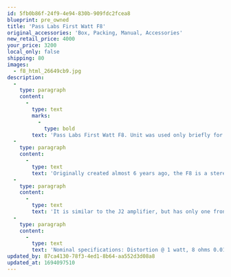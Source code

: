 ```yaml
---
id: 5fb0b86f-24f9-4e94-830b-909fdc2fcea8
blueprint: pre_owned
title: 'Pass Labs First Watt F8'
original_accessories: 'Box, Packing, Manual, Accessories'
new_retail_price: 4000
your_price: 3200
local_only: false
shipping: 80
images:
  - f8_html_26649cb9.jpg
description:
  -
    type: paragraph
    content:
      -
        type: text
        marks:
          -
            type: bold
        text: 'Pass Labs First Watt F8. Unit was used only briefly for demo and is in like-new condition. Unit sells for $4,000.00. Perfect companion for high-efficiency speakers and for someone that doesn''t want the hassle of tubes. '
  -
    type: paragraph
    content:
      -
        type: text
        text: 'Originally created almost 6 years ago, the F8 is a stereo two-stage single-ended Class A amplifier using the NOS Toshiba 2SJ74 P channel Jfets and SemiSouth R100 SiC power Jfets for signal gain, plus IRFP240 Mosfet mu-follower current sources, for a total of three devices per channel.'
  -
    type: paragraph
    content:
      -
        type: text
        text: 'It is similar to the J2 amplifier, but has only one front end transistor instead of six, operated as a current feedback amplifier (CFA) as opposed to the J2''s voltage feedback (VFA) differential input. This front end is more consistent with the single-ended approach to amplifier design and yields a purer second harmonic character, less distortion with lower negative feedback, greater bandwidth and higher damping factor.'
  -
    type: paragraph
    content:
      -
        type: text
        text: 'Nominal specifications: Distortion @ 1 watt, 8 ohms 0.015% Input Impedance 100 Kohm Gain 15 dB Input Sensitivity (1 watt) 0.53 V Input Sensitivity (max output) 2.6 V Damping Factor 40 @ 8 OHMS Output power 8 ohms 25 watts @ 1% THD, 1KHz Output power 4 ohms 15 watts @ 1% THD, 1KHz Frequency response -0.5 dB @ 10 Hz, 200 KHz Noise <100 uV unweighted, 20-20 KHz Power consumption 170 watts Fuse 3AG slow blow type - 2.5 Amp for 120VAC 1.25 Amp for 240 VAC'
updated_by: 87ca4130-78f3-4ed1-8b64-aa552d3d08a8
updated_at: 1694097510
---
```

